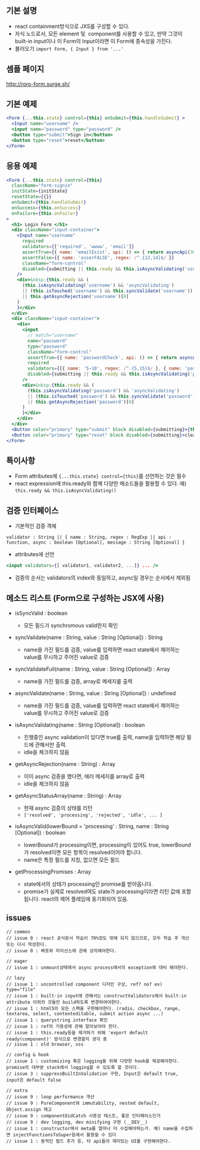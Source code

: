 ## 기본 설명
* react containment방식으로 JXS를 구성할 수 있다.
* 자식 노드로서, 모든 element 및  component를 사용할 수 있고, 만약 그것이 built-in input이나 이 Form의 Input이라면 이 Form에 종속성을 가진다.
* 불러오기 `import Form, { Input } from '...'`

## 셈플 페이지
  http://roro-form.surge.sh/

## 기본 예제
```jsx
<Form {...this.state} control={this} onSubmit={this.handleSubmit} >
  <Input name="username" />
  <input name="password" type="password" />
  <button type="submit">Sign in</button>
  <button type="reset">reset</button>
</Form>
```

## 응용 예제
```jsx
<Form {...this.state} control={this}
  className="form-signin"
  initState={initState}
  resetState={{}}
  onSubmit={this.handleSubmit}
  onSuccess={this.onSuccess}
  onFailure={this.onFailer}
>
  <h1> Login Form </h1>
  <div className="input-container">
    <Input name="username"
      required
      validators={['required', 'wwww', 'email']}
      assertTrue={{ name: 'emailExist', api: () => { return asyncApi(3000, true) }, async: true, message: 'not exist' }} // api should return a boolean
      assertFalse={{ name: 'asserFALSE', regex: /^.{12,14}$/ }}
      className="form-control"
      disabled={submitting || this.ready && this.isAsyncValidating('username')} // (false && username && username.promises.length > 0)} 
    />
    <div>&nbsp;{this.ready && (
      (this.isAsyncValidating('username') && 'asyncValidating')
      || (this.isTouched('username') && this.syncValidate('username'))
      || this.getAsyncRejection('username')[0]
    )
    }</div>
  </div>
  <div className="input-container">
    <div>
      <input
        // match="username"
        name="password"
        type="password"
        className="form-control"
        assertTrue={{ name: 'passwordCheck', api: () => { return asyncApi(4000, false) }, async: true, message: 'not valid' }}
        required
        validators={[{ name: '5~10', regex: /^.{5,15}$/ }, { name: 'passwordCheck', api: () => { return asyncApi(3000, true) }, async: true, message: 'not valid' }]}
        disabled={submitting || this.ready && this.isAsyncValidating('password')}
      />
      <div>&nbsp;{this.ready && (
        (this.isAsyncValidating('password') && 'asyncValidating')
        || (this.isTouched('password') && this.syncValidate('password'))
        || this.getAsyncRejection('password')[0]
      )
      }</div>
    </div>
  </div>
  <Button color="primary" type="submit" block disabled={submitting}>{this.ready && this.isAsyncValidating() ? 'validating' : submitting ? 'submitting' : 'Sign in'}</Button>
  <Button color="primary" type="reset" block disabled={submitting}>clear</Button>
</Form>

```

## 특이사항
* Form attributes에 `{...this.state} control={this}`를 선언하는 것은 필수
* react expression에 this.ready와 함께 다양한 메소드들을 활용할 수 있다. 예) `this.ready && this.isAsyncValidating()`

## 검증 인터페이스
* 기본적인 검증 객체 
```
validator : String || { name : String, regex : RegExp || api : function, async : boolean [Optional], message : String [Optional] }
```
* attributes에 선언 
```jsx
<input validators={[ validator1, validator2, ...]} ... />
```
* 검증의 순서는 validators의 index와 동일하고, async일 경우는 순서에서 제외됨

## 메소드 리스트 (Form으로 구성하는 JSX에 사용)
* isSyncValid : boolean
  * 모든 필드가 synchromous valid한지 확인
  
* syncValidate(name : String, value : String [Optional]) : String 
  * name을 가진 필드를 검증, value를 입력하면 react state에서 제어하는 value를 무시하고 주어진 value로 검증
  
* syncValidateFull(name : String, value : String [Optional]) : Array 
  * name을 가진 필드를 검증, array로 메세지를 출력
  
* asyncValidate(name : String, value : String [Optional]) : undefined
  * name을 가진 필드를 검증, value를 입력하면 react state에서 제어하는 value를 무시하고 주어진 value로 검증
  
* isAsyncValidating(name : String [Optional]) : boolean
  * 진행중인 async validation이 있다면 true를 출력, name을 입력하면 해당 필드에 관해서만 출력.
  * idle을 체크하지 않음
  
* getAsyncRejection(name : String) : Array
  * 이미 async 검증을 했다면, 에러 메세지를 array로 출력
  * idle을 체크하지 않음
  
* getAsyncStatusArray(name : String) : Array 
  * 현재 async 검증의 상태를 리턴
  * `['resolved', 'processing', 'rejected', 'idle', ... ]`
  
* isAsyncValid(lowerBound = 'processing' : String, name : String [Optional]) : boolean
  * lowerBound가 processing이면, processing이 있어도 true, lowerBound가 resolved이면 모든 항목이 resolved이어야 합니다.
  * name은 특정 필드를 지칭, 없으면 모든 필드
  
* getProcessingPromises : Array<Promise>
  * state에서의 상태가 processing인 promise를 받아옵니다.
  * promise가 실제로 resolved여도 state가 processing이라면 리턴 값에 포함됩니다. react의 제어 플레임에 동기화되어 있음.
  
## issues
```
// common
// issue 0 : react 공식문서 학습이 70%정도 밖에 되지 않으므로, 모두 학습 후 개선 또는 다시 작성한다.
// issue 0 : 배포와 라이선스에 관해 상의해야한다.

// eager
// issue 1 : unmount상태에서 async process에서의 exception에 대비 해야한다.

// lazy
// issue 1 : uncontrolled component 디자인 구상, ref? no? ex) type="file" 
// issue 1 : built-in input에 관해서는 constructValidators에서 built-in attribute 이외의 것들만 build하도록 변경하여야한다.
// issue 1 : html5의 모든 스펙을 구현해야한다. (radio, checkbox, range, textarea, select, contenteditable, submit action async ...)
// issue 1 : querystring interface 확인
// issue 1 : ref의 가용성에 관해 알아보아야 한다. 
// issue 1 : this.ready등을 제거하기 위해 'export default ready(component)' 방식으로 변경할지 생각 중
// issue 1 : old browser, xss

// config & hook
// issue 1 : customizing 혹은 logging을 위해 다양한 hook을 제공해야한다. promise의 대부분 stack에서 logging할 수 있도록 할 것이다.
// issue 3 : suppressBuiltInValidation 구현, Input은 default true, input은 default false 

// extra
// issue 9 : loop performance 개선
// issue 9 : PureComponent와 immutability, nested default, Object.assign 재고
// issue 9 : componentDidCatch 사용성 테스트, 좋은 인터페이스인가
// issue 9 : dev logging, dev minifying 구현 (__DEV__)
// issue 1 : constructor에서 meta를 얼마나 더 수집해야하는가. 예) name을 수집하면 injectFunctionsToSuper등에서 활용할 수 있다
// issue 1 : 동적인 필드 추가 등, 타 api들의 재미있는 UI를 구현해야한다.
```
